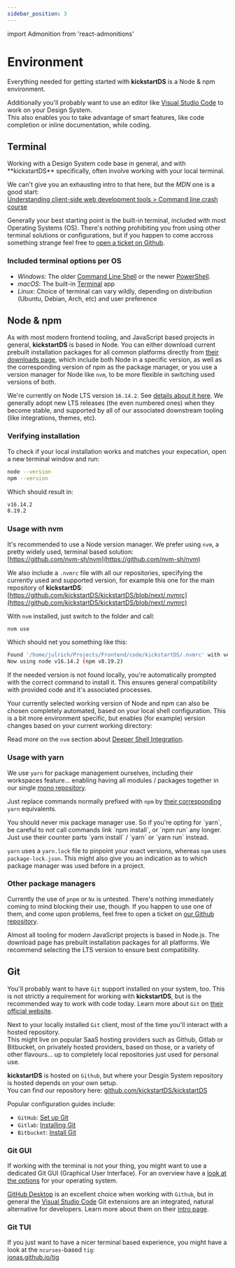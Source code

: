 ```yaml
---
sidebar_position: 3
---
```


import Admonition from 'react-admonitions'

# Environment

Everything needed for getting started with **kickstartDS** is a Node & npm environment.

Additionally you'll probably want to use an editor like [Visual Studio Code](https://code.visualstudio.com/) to work on your Design System.  
This also enables you to take advantage of smart features, like code completion or inline documentation, while coding.

## Terminal

<Admonition type="tip" title="Working with the terminal">
  Working with a Design System code base in general, and with **kickstartDS** specifically, often involve working with your local terminal.

We can't give you an exhausting intro to that here, but the _MDN_ one is a good start:  
 [Understanding client-side web development tools > Command line crash course](https://developer.mozilla.org/en-US/docs/Learn/Tools_and_testing/Understanding_client-side_tools/Command_line)
</Admonition>

Generally your best starting point is the built-in terminal, included with most Operating Systems (OS). There's nothing prohibiting you from using other terminal solutions or configurations, but if you happen to come accross something strange feel free to [open a ticket on Github](https://github.com/kickstartDS/kickstartDS/issues/new/choose).

### Included terminal options per OS

- _Windows_: The older [Command Line Shell](https://learn.microsoft.com/en-us/windows-server/administration/windows-commands/windows-commands) or the newer [PowerShell](https://learn.microsoft.com/en-us/powershell/scripting/overview?view=powershell-7.2).
- _macOS_: The built-in [Terminal](https://support.apple.com/guide/terminal/open-or-quit-terminal-apd5265185d-f365-44cb-8b09-71a064a42125/mac) app
- _Linux_: Choice of terminal can vary wildly, depending on distribution (Ubuntu, Debian, Arch, etc) and user preference

## Node & npm

As with most modern frontend tooling, and JavaScript based projects in general, **kickstartDS** is based in Node. You can either download current prebuilt installation packages for all common platforms directly from [their downloads page](https://nodejs.org/en/download/), which include both Node in a specific version, as well as the corresponding version of npm as the package manager, or you use a version manager for Node like `nvm`, to be more flexible in switching used versions of both.

We're currently on Node LTS version `16.14.2`. See [details about it here](https://nodejs.org/en/blog/release/v16.14.2/). We generally adopt new LTS releases (the even numbered ones) when they become stable, and supported by all of our associated downstream tooling (like integrations, themes, etc).

### Verifying installation

To check if your local installation works and matches your expecation, open a new terminal window and run:

```bash
node --version
npm --version
```

Which should result in:

```bash
v16.14.2
8.19.2
```

### Usage with nvm

It's recommended to use a Node version manager. We prefer using `nvm`, a pretty widely used, terminal based solution:  
[https://github.com/nvm-sh/nvm](https://github.com/nvm-sh/nvm)

We also include a `.nvmrc` file with all our repositories, specifying the currently used and supported version, for example this one for the main repository of **kickstartDS**:  
[https://github.com/kickstartDS/kickstartDS/blob/next/.nvmrc](https://github.com/kickstartDS/kickstartDS/blob/next/.nvmrc)

With `nvm` installed, just switch to the folder and call:

```bash
nvm use
```

Which should net you something like this:

```bash
Found '/home/julrich/Projects/Frontend/code/kickstartDS/.nvmrc' with version <16.14>
Now using node v16.14.2 (npm v8.19.2)
```

If the needed version is not found locally, you're automatically prompted with the correct command to install it. This ensures general compatibility with provided code and it's associated processes.

<Admonition type="tip" title="Automatic Node version change">
  Your currently selected working version of Node and npm can also be chosen completely automated, based on your local shell configuration. This is a bit more environment specific, but enables (for example) version changes based on your current working directory:

Read more on the `nvm` section about [Deeper Shell Integration](https://github.com/nvm-sh/nvm#deeper-shell-integration).
</Admonition>

### Usage with yarn

We use `yarn` for package management ourselves, including their workspaces feature... enabling having all modules / packages together in our single [mono repository](https://github.com/kickstartDS/kickstartDS).

Just replace commands normally prefixed with `npm` by [their corresponding](https://classic.yarnpkg.com/lang/en/docs/migrating-from-npm/) `yarn` equivalents.

<Admonition type="warning" title="Only ever use one package manager">
  You should never mix package manager use. So if you're opting for `yarn`, be careful to not call commands link `npm install`, or `npm run` any longer. Just use their counter parts `yarn install` / `yarn` or `yarn run` instead.

`yarn` uses a `yarn.lock` file to pinpoint your exact versions, whereas `npm` uses `package-lock.json`. This might also give you an indication as to which package manager was used before in a project.
</Admonition>

### Other package managers

Currently the use of `pnpm` or `Nx` is untested. There's nothing immediately coming to mind blocking their use, though. If you happen to use one of them, and come upon problems, feel free to open a ticket on [our Github repository](https://github.com/kickstartDS/kickstartDS/issues/new/choose).

Almost all tooling for modern JavaScript projects is based in Node.js. The download page has prebuilt installation packages for all platforms. We recommend selecting the LTS version to ensure best compatibility.

## Git

You'll probably want to have `Git` support installed on your system, too. This is not strictly a requirement for working with **kickstartDS**, but is the recommended way to work with code today. Learn more about `Git` on [their official website](https://git-scm.com/).

Next to your locally installed `Git` client, most of the time you'll interact with a hosted repository.  
This might live on popular SaaS hosting providers such as Github, Gitlab or Bitbucket, on privately hosted providers, based on those, or a variety of other flavours... up to completely local repositories just used for personal use.

**kickstartDS** is hosted on `Github`, but where your Desgin System repository is hosted depends on your own setup.  
You can find our repository here: [github.com/kickstartDS/kickstartDS](https://github.com/kickstartDS/kickstartDS)

Popular configuration guides include:

- `GitHub`: [Set up Git](https://docs.github.com/en/get-started/quickstart/set-up-git)
- `Gitlab`: [Installing Git](https://docs.gitlab.com/ee/topics/git/how_to_install_git/)
- `Bitbucket`: [Install Git](https://www.atlassian.com/git/tutorials/install-git)

### Git GUI

If working with the terminal is not your thing, you might want to use a dedicated Git GUI (Graphical User Interface). For an overview have a [look at the options](https://git-scm.com/downloads/guis/) for your operating system.

[GitHub Desktop](https://desktop.github.com/) is an excellent choice when working with `Github`, but in general the [Visual Studio Code](https://code.visualstudio.com/) Git extensions are an integrated, natural alternative for developers. Learn more about them on their [intro page](https://code.visualstudio.com/docs/sourcecontrol/overview).

### Git TUI

If you just want to have a nicer terminal based experience, you might have a look at the `ncurses`-based `tig`:  
[jonas.github.io/tig](https://jonas.github.io/tig/)
